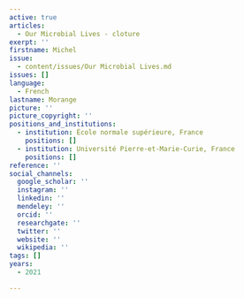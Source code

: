 ```yaml
---
active: true
articles:
  - Our Microbial Lives - cloture
exerpt: ''
firstname: Michel
issue:
  - content/issues/Our Microbial Lives.md
issues: []
language:
  - French
lastname: Morange
picture: ''
picture_copyright: ''
positions_and_institutions:
  - institution: École normale supérieure, France
    positions: []
  - institution: Université Pierre-et-Marie-Curie, France
    positions: []
reference: ''
social_channels:
  google_scholar: ''
  instagram: ''
  linkedin: ''
  mendeley: ''
  orcid: ''
  researchgate: ''
  twitter: ''
  website: ''
  wikipedia: ''
tags: []
years:
  - 2021

---
```

